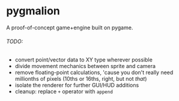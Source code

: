 # pygmalion

A proof-of-concept game+engine built on pygame.

###### TODO:
 - convert point/vector data to XY type wherever possible
 - divide movement mechanics between sprite and camera
 - remove floating-point calculations, 'cause you don't really need millionths of pixels (10ths or 16ths, right, but not _that_)
 - isolate the renderer for further GUI/HUD additions
 - cleanup: replace `+` operator with `append`
